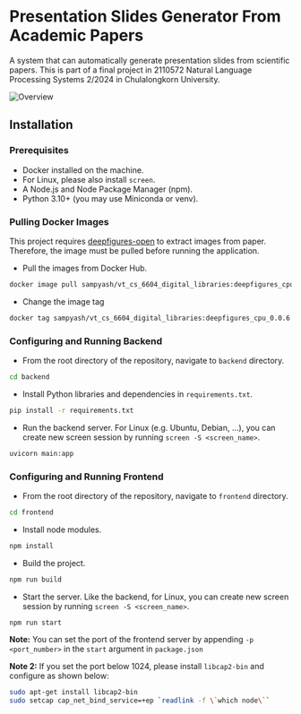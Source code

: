 # Presentation Slides Generator From Academic Papers

A system that can automatically generate presentation slides from scientific papers. This is part of a final project in 2110572 Natural Language Processing Systems 2/2024 in Chulalongkorn University.

![Overview](https://github.com/user-attachments/assets/44492534-29b0-4e8d-8a0c-dcf749af2a30)

## Installation

### Prerequisites

- Docker installed on the machine.
- For Linux, please also install `screen`.
- A Node.js and Node Package Manager (npm).
- Python 3.10+ (you may use Miniconda or venv).

### Pulling Docker Images

This project requires [deepfigures-open](https://github.com/allenai/deepfigures-open) to extract images from paper. Therefore, the image must be pulled before running the application.

- Pull the images from Docker Hub.

```sh
docker image pull sampyash/vt_cs_6604_digital_libraries:deepfigures_cpu_0.0.6
```

- Change the image tag

```sh
docker tag sampyash/vt_cs_6604_digital_libraries:deepfigures_cpu_0.0.6 deepfigures-cpu:0.0.1
```

### Configuring and Running Backend

- From the root directory of the repository, navigate to `backend` directory.
```sh
cd backend
```

- Install Python libraries and dependencies in `requirements.txt`.
```sh
pip install -r requirements.txt
```

- Run the backend server. For Linux (e.g. Ubuntu, Debian, ...), you can create new screen session by running `screen -S <screen_name>`.
```sh
uvicorn main:app
```

### Configuring and Running Frontend

- From the root directory of the repository, navigate to `frontend` directory.
```sh
cd frontend
```

- Install node modules.
```sh
npm install
```

- Build the project.
```sh
npm run build
```

- Start the server. Like the backend, for Linux, you can create new screen session by running `screen -S <screen_name>`.
```sh
npm run start
```

**Note:** You can set the port of the frontend server by appending `-p <port_number>` in the `start` argument in `package.json`

**Note 2:** If you set the port below 1024, please install `libcap2-bin` and configure as shown below:
```sh
sudo apt-get install libcap2-bin
sudo setcap cap_net_bind_service=+ep `readlink -f \`which node\`` 
```
